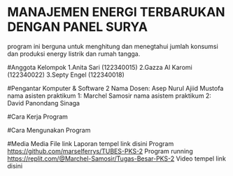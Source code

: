 # MANAJEMEN ENERGI TERBARUKAN DENGAN PANEL SURYA
program ini berguna untuk menghitung dan menegtahui jumlah konsumsi dan produksi energy listrik dan rumah tangga.

#Anggota Kelompok
1.Anita Sari (122340015)
2.Gazza Al Karomi (122340022)
3.Septy Engel (122340018)

#Pengantar Komputer & Software 2
Nama Dosen: Asep Nurul Ajiid Mustofa
nama asisten praktikum 1: Marchel Samosir
nama asistem praktikum 2: David Panondang Sinaga

#Cara Kerja Program


#Cara Mengunakan Program

#Media
Media
File	link
Laporan	tempel link disini
Program	https://github.com/marselferrys/TUBES-PKS-2
Program running	https://replit.com/@Marchel-Samosir/Tugas-Besar-PKS-2
Video	tempel link disini
